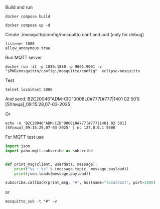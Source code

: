 Build and run

```
docker compose build
```

```
docker compose up -d
```

Create ./mosquitto/config/mosquitto.conf and add (only for debug)

```
listener 1880
allow_anonymous true
```


Run MQTT server

```
docker run -it -p 1880:1880 -p 9001:9001 -v "$PWD/mosquitto/config:/mosquitto/config"  eclipse-mosquitto
```

Test

```
telnet localhost 5000 
```

And send: B2C20046"ADM-CID"0008L0#777[#777|1401 02 501][SУлица]_09:15:28,07-03-2025

Or 

```
echo -n 'B2C20046"ADM-CID"0008L0#777[#777|1401 02 501][SУлица]_09:15:28,07-03-2025' | nc 127.0.0.1 5000
```

For MQTT test use

```python
import json
import paho.mqtt.subscribe as subscribe


def print_msg(client, userdata, message):
    print("%s : %s" % (message.topic, message.payload))
    print(json.loads(message.payload))

subscribe.callback(print_msg, "#", hostname="localhost", port=1880)
```
or
```
mosquitto_sub -t "#" -v
```